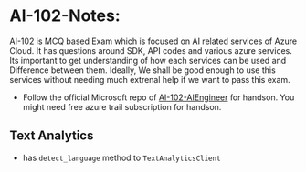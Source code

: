 # AI-102-Notes:

AI-102 is MCQ based Exam which is focused on AI related services of Azure Cloud. It has questions around SDK, API codes and various azure services. Its important to get understanding of how each services can be used and Difference between them. Ideally, We shall be good enough to use this services without needing much extrenal help if we want to pass this exam.

* Follow the official Microsoft repo of [AI-102-AIEngineer](https://github.com/MicrosoftLearning/AI-102-AIEngineer) for handson. You might need free azure trail subscription for handson.

## Text Analytics
* has `detect_language` method to `TextAnalyticsClient`
